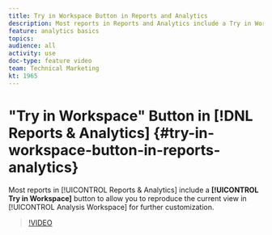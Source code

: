 ```yaml
---
title: Try in Workspace Button in Reports and Analytics
description: Most reports in Reports and Analytics include a Try in Workspace button to allow you to reproduce the current view in Analysis Workspace for further customization.
feature: analytics basics
topics: 
audience: all
activity: use
doc-type: feature video
team: Technical Marketing
kt: 1965
---
```


# "Try in Workspace" Button in [!DNL Reports & Analytics] {#try-in-workspace-button-in-reports-analytics}

Most reports in [!UICONTROL Reports & Analytics] include a **[!UICONTROL Try in Workspace]** button to allow you to reproduce the current view in [!UICONTROL Analysis Workspace] for further customization.

>[!VIDEO](https://video.tv.adobe.com/v/23959/?quality=12)

